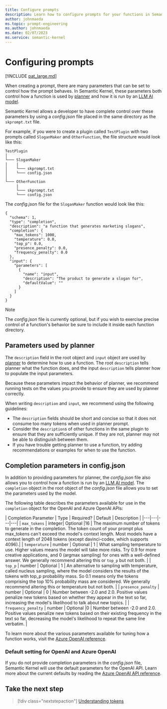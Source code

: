 ```yaml
---
title: Configure prompts 
description: Learn how to configure prompts for your functions in Semantic Kernel
author: johnmaeda
ms.topic: prompt-engineering
ms.author: johnmaeda
ms.date: 02/07/2023
ms.service: semantic-kernel
---
```

# Configuring prompts


[!INCLUDE [pat_large.md](../includes/pat_large.md)]


When creating a prompt, there are many parameters that can be set to control how the prompt behaves. In Semantic Kernel, these parameters both control how a function is used by [planner](/semantic-kernel/concepts-sk/planner) and how it is run by an [LLM AI model](../prompt-engineering/llm-models.md).

Semantic Kernel allows a developer to have complete control over these parameters by using a _config.json_ file placed in the same directory as the `skprompt.txt` file.

For example, if you were to create a plugin called `TestPlugin` with two prompts called `SloganMaker` and `OtherFunction`, the file structure would look like this:

```File-Structure-For-Semantic-Plugins
TestPlugin
│
└─── SloganMaker
|    |
│    └─── skprompt.txt
│    └─── config.json
│   
└─── OtherFunction
     |
     └─── skprompt.txt
     └─── config.json
```

The _config.json_ file for the `SloganMaker` function would look like this:

```config.json-example
{
  "schema": 1,
  "type": "completion",
  "description": "a function that generates marketing slogans",
  "completion": {
    "max_tokens": 1000,
    "temperature": 0.0,
    "top_p": 0.0,
    "presence_penalty": 0.0,
    "frequency_penalty": 0.0
  },
  "input": {
    "parameters": [
      {
        "name": "input",
        "description": "The product to generate a slogan for",
        "defaultValue": ""
      }
    ]
  }
}
```

> [!NOTE]
> The _config.json_ file is currently optional, but if you wish to exercise precise control of a function's behavior be sure to include it inside each function directory. 

## Parameters used by planner
The `description` field in the root object and `input` object are used by [planner](/semantic-kernel/concepts-sk/planner) to determine how to use a function. The root `description` tells planner what the function does, and the input `description` tells planner how to populate the input parameters.

Because these parameters impact the behavior of planner, we recommend running tests on the values you provide to ensure  they are used by planner correctly.

When writing `description` and `input`, we recommend using the following guidelines:
- The `description` fields should be short and concise so that it does not consume too many tokens when used in planner prompt.
- Consider the `description`s of other functions in the same plugin to ensure that they are sufficiently unique. If they are not, planner may not be able to distinguish between them.
- If you have trouble getting planner to use a function, try adding recommendations or examples for when to use the function.

## Completion parameters in config.json
In addition to providing parameters for planner, the _config.json_ file also allows you to control how a function is run by an [LLM AI model](../prompt-engineering/llm-models.md). The `completion` object in the root object of the _config.json_ file allows you to set the parameters used by the model.

The following table describes the parameters available for use in the `completion` object for the OpenAI and Azure OpenAI APIs:

| Completion Parameter | Type | Required? | Default | Description |
|---|---|---|---|
| `max_tokens` | integer| Optional |16 |	The maximum number of tokens to generate in the completion. The token count of your prompt plus max_tokens can't exceed the model's context length. Most models have a context length of 2048 tokens (except davinci-codex, which supports 4096).|
| `temperature`	| number	| Optional	| 1	| What sampling temperature to use. Higher values means the model will take more risks. Try 0.9 for more creative applications, and 0 (argmax sampling) for ones with a well-defined answer. We generally recommend altering this or `top_p` but not both. |
| `top_p`	| number	| Optional	| 1	| An alternative to sampling with temperature, called nucleus sampling, where the model considers the results of the tokens with top_p probability mass. So 0.1 means only the tokens comprising the top 10% probability mass are considered. We generally recommend altering this or temperature but not both. |
| `presence_penalty` | number	| Optional	| 0	| Number between -2.0 and 2.0. Positive values penalize new tokens based on whether they appear in the text so far, increasing the model's likelihood to talk about new topics. |
| `frequency_penalty` |	number	| Optional	|0 |	Number between -2.0 and 2.0. Positive values penalize new tokens based on their existing frequency in the text so far, decreasing the model's likelihood to repeat the same line verbatim. |

To learn more about the various parameters available for tuning how a function works, visit the [Azure OpenAI reference](/azure/cognitive-services/openai/reference).

### Default setting for OpenAI and Azure OpenAI
If you do not provide completion parameters in the _config.json_ file, Semantic Kernel will use the default parameters for the OpenAI API. Learn more about the current defaults by reading the [Azure OpenAI API reference](/azure/cognitive-services/openai/reference).

## Take the next step
> [!div class="nextstepaction"]
> [Understanding tokens](./tokens.md)

